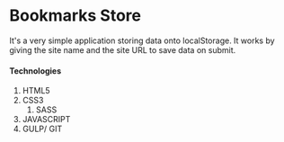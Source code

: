 # Bookmarks Store
It's a very simple application storing data onto localStorage. It works by giving the site name and the site URL to save data on submit.

#### Technologies
1. HTML5
1. CSS3
    1. SASS
1. JAVASCRIPT
1. GULP/ GIT

